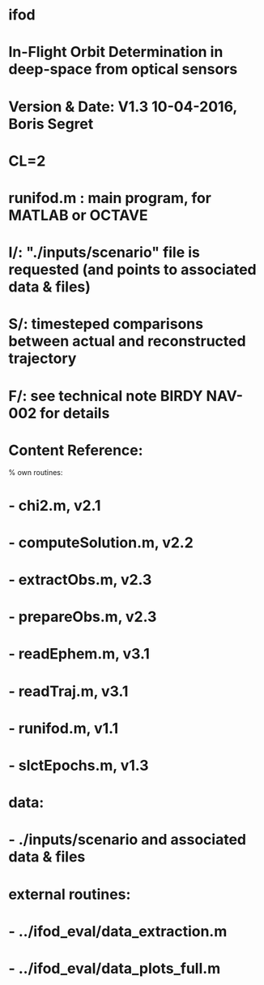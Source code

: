 # ifod
# In-Flight Orbit Determination in deep-space from optical sensors
# Version & Date:   V1.3 10-04-2016, Boris Segret
# CL=2
#
# runifod.m : main program, for MATLAB or OCTAVE
# I/: "./inputs/scenario" file is requested (and points to associated data & files)
# S/: timesteped comparisons between actual and reconstructed trajectory
# F/: see technical note BIRDY NAV-002 for details

# Content Reference:
% own routines:
# - chi2.m, v2.1
# - computeSolution.m, v2.2
# - extractObs.m, v2.3
# - prepareObs.m, v2.3
# - readEphem.m, v3.1
# - readTraj.m, v3.1
# - runifod.m, v1.1
# - slctEpochs.m, v1.3
# data:
# - ./inputs/scenario and associated data & files
# external routines:
# - ../ifod_eval/data_extraction.m
# - ../ifod_eval/data_plots_full.m

